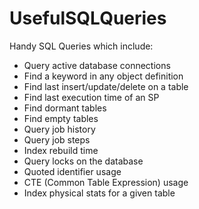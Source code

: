 # UsefulSQLQueries
Handy SQL Queries which include:
- Query active database connections
- Find a keyword in any object definition
- Find last insert/update/delete on a table
- Find last execution time of an SP
- Find dormant tables
- Find empty tables
- Query job history
- Query job steps
- Index rebuild time
- Query locks on the database
- Quoted identifier usage
- CTE (Common Table Expression) usage
- Index physical stats for a given table
